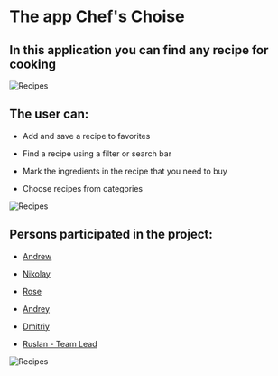 # The app Chef's Choise

## In this application you can find any recipe for cooking

![Recipes](https://github.com/r-baranovskiy/ChefsChoice/main/ReadmeResources/appMain.gif)

## The user can:

- Add and save a recipe to favorites

- Find a recipe using a filter or search bar

- Mark the ingredients in the recipe that you need to buy

- Choose recipes from categories

![Recipes](https://github.com/r-baranovskiy/ChefsChoice/main/ReadmeResources/appSearch.gif)

## Persons participated in the project:

- [Andrew](https://github.com/AndrewFrolenkov)
- [Nikolay](https://github.com/ZvonarevNikolai)
- [Rose](https://github.com/HelloRose2211)
- [Andrey](https://github.com/MrMurman)
- [Dmitriy](https://github.com/DmitriiSafin)

- [Ruslan - Team Lead](https://github.com/r-baranovskiy)

![Recipes](https://github.com/r-baranovskiy/ChefsChoice/main/ReadmeResources/appOnboarding.gif)
